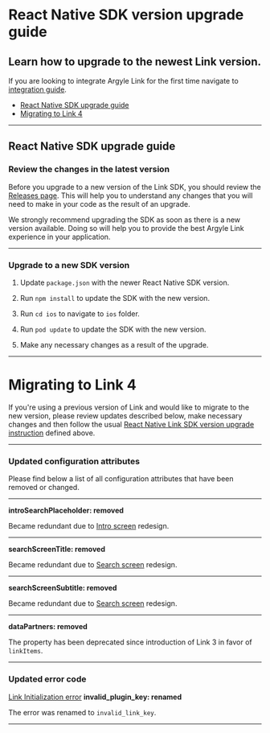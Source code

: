 # React Native SDK version upgrade guide
## Learn how to upgrade to the newest Link version.
If you are looking to integrate Argyle Link for the first time navigate to [integration guide](https://github.com/argyle-systems/argyle-link-react-native#readme).

- [React Native SDK upgrade guide](#react-native-sdk-upgrade-guide)
- [Migrating to Link 4](#migrating-to-link-4)

---
## React Native SDK upgrade guide
### Review the changes in the latest version
Before you upgrade to a new version of the Link SDK, you should review the [Releases page](https://github.com/argyle-systems/argyle-link-react-native/releases). This will help you to understand any changes that you will need to make in your code as the result of an upgrade.

We strongly recommend upgrading the SDK as soon as there is a new version available. Doing so will help you to provide the best Argyle Link experience in your application.

---
### Upgrade to a new SDK version

1. Update `package.json` with the newer React Native SDK version.

2. Run `npm install` to update the SDK with the new version.

3. Run `cd ios` to navigate to `ios` folder.

4. Run `pod update` to update the SDK with the new version.

5. Make any necessary changes as a result of the upgrade.

---
# Migrating to Link 4

If you're using a previous version of Link and would like to migrate to the new version, please review updates described below, make necessary changes and then follow the usual [React Native Link SDK version upgrade instruction](#upgrade-to-a-new-sdk-version) defined above.

---
### Updated configuration attributes

Please find below a list of all configuration attributes that have been removed or changed.

---

**introSearchPlaceholder: removed**

Became redundant due to [Intro screen](https://argyle.com/docs/products/link-4#intro-screen) redesign.

---
**searchScreenTitle: removed**

Became redundant due to [Search screen](https://argyle.com/docs/products/link-4#search-screen) redesign.

---
**searchScreenSubtitle: removed**

Became redundant due to [Search screen](https://argyle.com/docs/products/link-4#search-screen) redesign.

---
**dataPartners: removed**

The property has been deprecated since introduction of Link 3 in favor of `linkItems`.

---

### Updated error code

[Link Initialization error](https://argyle.com/docs/developer-tools/link-initialization-errors#) **invalid_plugin_key: renamed**

The error was renamed to `invalid_link_key`.

---
